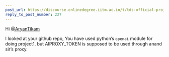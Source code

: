 ```yaml
---
post_url: https://discourse.onlinedegree.iitm.ac.in/t/tds-official-project1-discrepencies/171141/228
reply_to_post_number: 227
---
```

Hi [@AryanTikam](/u/aryantikam)

I looked at your github repo, You have used python’s `openai` module for doing project1, but AIPROXY\_TOKEN is supposed to be used through anand sir’s proxy.